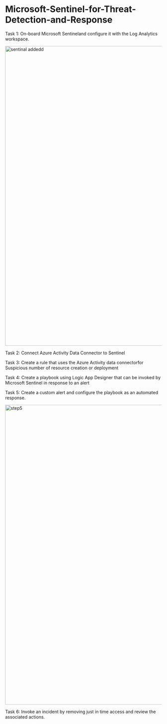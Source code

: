 # Microsoft-Sentinel-for-Threat-Detection-and-Response
Task 1: On-board Microsoft Sentineland configure it with the Log Analytics workspace.

<img width="960" alt="sentinal addedd" src="https://user-images.githubusercontent.com/110430121/192831360-b79fc727-8027-4d41-ad18-f9b0cffe9d31.png">

Task 2: Connect Azure Activity Data Connector to Sentinel

Task 3: Create a rule that uses the Azure Activity data connectorfor Suspicious number of resource creation or deployment

Task 4: Create a playbook using Logic App Designer that can be invoked by Microsoft Sentinel in response to an alert

Task 5: Create a custom alert and configure the playbook as an automated response.

<img width="960" alt="step5" src="https://user-images.githubusercontent.com/110430121/192831925-abcf9680-a6c2-46ab-aa97-b0573b1acdc1.png">

Task 6: Invoke an incident by removing just in time access and review the associated actions.
